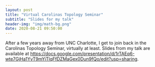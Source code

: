 ```yaml
---
layout: post
title: "Virtual Carolinas Topology Seminar"
subtitle: "Slides for my talk"
header-img: "img/math-bg.png"
date: 2020-08-21 09:50:00
---
```


After a few years away from UNC Charlotte,
I get to join back in the Carolinas Topology Seminar,
virtually at least.
Slides from my talk are available at
<https://docs.google.com/presentation/d/1rTAEq6-wte7GjHa1YvT9mYiTlqFfDZMaGex0Dun9fQo/edit?usp=sharing>. 
